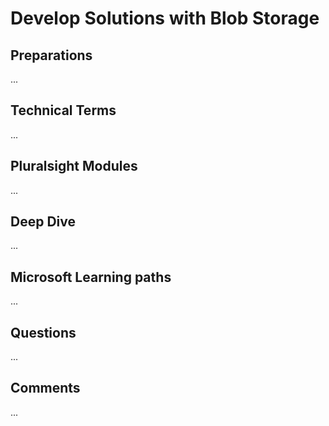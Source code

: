 # Develop Solutions with Blob Storage

## Preparations
...

## Technical Terms
...

## Pluralsight Modules
...

## Deep Dive
...

## Microsoft Learning paths
...

## Questions
...

## Comments
...